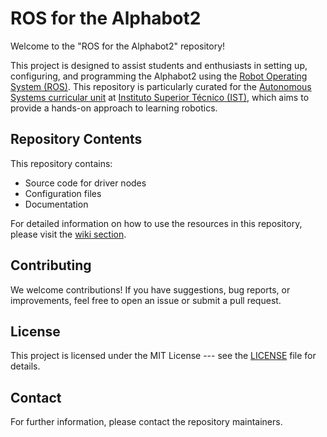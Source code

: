 # ROS for the Alphabot2

Welcome to the "ROS for the Alphabot2" repository!

This project is designed to assist students and enthusiasts in setting up, configuring, and programming the Alphabot2 using the [Robot Operating System (ROS)](https://www.ros.org/). This repository is particularly curated for the [Autonomous Systems curricular unit](https://fenix.tecnico.ulisboa.pt/disciplinas/SAut23/2023-2024/2-semestre/objectivos) at [Instituto Superior Técnico (IST)](https://tecnico.ulisboa.pt/en/), which aims to provide a hands-on approach to learning robotics.

## Repository Contents

This repository contains:

- Source code for driver nodes
- Configuration files
- Documentation

For detailed information on how to use the resources in this repository, please visit the [wiki section](https://github.com/Kons-5/ROS-for-the-Alphabot2/wiki).

## Contributing

We welcome contributions! If you have suggestions, bug reports, or improvements, feel free to open an issue or submit a pull request.

## License

This project is licensed under the MIT License --- see the [LICENSE](LICENSE) file for details.

## Contact

For further information, please contact the repository maintainers.

